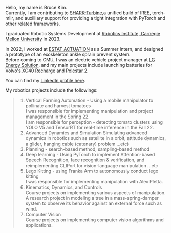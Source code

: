 Hello, my name is Bruce Kim.<br>
Currently, I am contributing to [SHARK-Turbine](https://github.com/nod-ai/SHARK-Turbine/),a unified build of IREE, torch-mlir, and auxilliary support for providing a tight integration with PyTorch and other related frameworks.  <br>

I graduated Robotic Systems Development at [Robotics Institute, Carnegie Mellon University](https://mrsd.ri.cmu.edu/) in 2023.<br>

In 2022, I worked at [ESTAT ACTUATION](https://www.estat.tech/) as a Summer Intern, and designed a prototype of an exoskeleton ankle sprain prevent system.<br> 
Before coming to CMU, I was an electric vehicle project manager at [LG Energy Solution](https://www.lgensol.com/en/index), and my main projects include launching batteries for [Volvo's XC40 Recharge](https://www.volvocars.com/us/cars/xc40-electric/) and [Polestar 2](https://www.polestar.com/us/polestar-2/?gclid=Cj0KCQjwgO2XBhCaARIsANrW2X2YTRw3fGUYTmroSBMY-6JWCbTPU8DjG0GSLgrXD-qB-aOnBHXe-UYaAqEvEALw_wcB).<br>

You can find my [LinkedIn profile here](https://www.linkedin.com/in/brucekwangkyunkim).<br>

My robotics projects include the followings: <br>

>1. Vertical Farming Automation - Using a mobile manipulator to pollinate and harvest tomatoes<br>
  I was responsible for implementing manipulation and project management in the Spring 22. <br>
  I am responsible for perception - detecting tomato clusters using YOLO V5 and TensorRT for real-time inference in the Fall 22. <br>
>2. Advanced Dynamics and Simulation
  Simulating advanced dynamics in robotics such as satellite in a orbit, attitude dynamics, a glider, hanging cable (catenary) problem ...etc)
>3. Planning - search-based method, sampling-based method
>4. Deep learning - Using PyTorch to implement Attention-based Speech Recognition, face recognition & verification, and reimplementing CLIPort for vision-language manipulation ...etc
>5. Lego Kitting - using Franka Arm to autonomously conduct lego kitting<br>
  I was responsible for implementing manipulation with Alex Pletta. <br>
>6. Kinematics, Dynamics, and Controls <br>
  Course projects on implementing various aspects of manipulation. <br>
  A research project in modeling a tree in a mass-spring-damper system to observe its behavior against an external force such as wind. <br>
>7. Computer Vision <br>
  Course projects on implementing computer vision algorithms and applications. <br>
